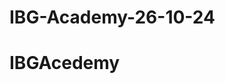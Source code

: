 # IBG-Academy-26-10-24
# IBGAcedemy




 <!-- SweetAlert2 CSS
    <link href="https://cdn.jsdelivr.net/npm/sweetalert2@11.0.0/dist/sweetalert2.min.css" rel="stylesheet">


 <script src="https://cdn.jsdelivr.net/npm/sweetalert2@11.0.0/dist/sweetalert2.min.js"></script> -->